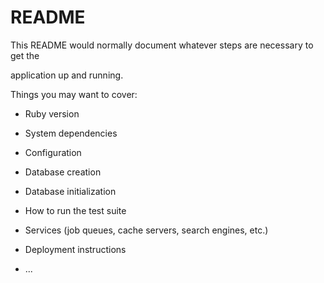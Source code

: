 # README

This README would normally document whatever steps are necessary to get the                         

application up and running.          
  
Things you may want to cover:                                                                            
                                          
* Ruby version                      
              
* System dependencies                                                              
                                            
* Configuration                     
                  
* Database creation        
    
* Database initialization          

* How to run the test suite

* Services (job queues, cache servers, search engines, etc.)

* Deployment instructions
  
* ...
